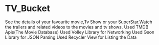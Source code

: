 # TV_Bucket
See the details of your favourite movie,Tv Show or your SuperStar.Watch the trailers and related videos to the movies and tv shows.
Used TMDB Apis(The Movie Database)
Used Volley Library for Networking
Used Gson Library for JSON Parsing
Used Recycler View for Listing the Data
